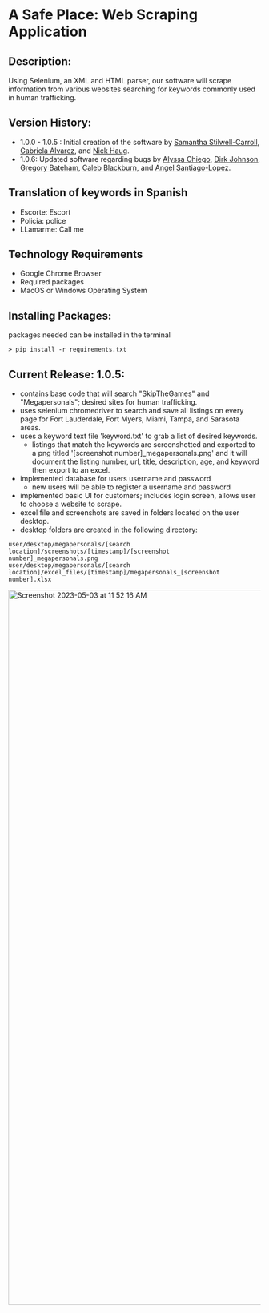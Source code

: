 # A Safe Place: Web Scraping Application
## Description:
Using Selenium, an XML and HTML parser, our software will scrape information from various websites searching for keywords commonly used in human trafficking. 

## Version History:
- 1.0.0 - 1.0.5 : Initial creation of the software by [Samantha Stilwell-Carroll](https://github.com/samicarroll), [Gabriela Alvarez](https://github.com/gabrielaAlv1), and [Nick Haug](https://github.com/codernick27).
- 1.0.6: Updated software regarding bugs by [Alyssa Chiego](https://github.com/AlyssaChiego), [Dirk Johnson](https://github.com/DirkJohnson4), [Gregory Bateham](https://github.com/gdxbs), [Caleb Blackburn](https://github.com/kc400386), and [Angel Santiago-Lopez](https://github.com/Angelsantiago-lopez23).

## Translation of keywords in Spanish 
- Escorte: Escort
- Policia: police 
- LLamarme: Call me

## Technology Requirements
- Google Chrome Browser
- Required packages 
- MacOS or Windows Operating System

## Installing Packages:
packages needed can be installed in the terminal
```
> pip install -r requirements.txt
```

## Current Release: 1.0.5:
- contains base code that will search "SkipTheGames" and "Megapersonals"; desired sites for human trafficking. 
- uses selenium chromedriver to search and save all listings on every page for Fort Lauderdale, Fort Myers, Miami, Tampa, and Sarasota areas.
- uses a keyword text file 'keyword.txt' to grab a list of desired keywords.
  - listings that match the keywords are screenshotted and exported to a png titled '[screenshot number]_megapersonals.png' and it will document the listing number, url, title, description, age, and keyword then export to an excel. 
- implemented database for users username and password
  - new users will be able to register a username and password
- implemented basic UI for customers; includes login screen, allows user to choose a website to scrape. 
- excel file and screenshots are saved in folders located on the user desktop.
- desktop folders are created in the following directory:
```
user/desktop/megapersonals/[search location]/screenshots/[timestamp]/[screenshot number]_megapersonals.png
user/desktop/megapersonals/[search location]/excel_files/[timestamp]/megapersonals_[screenshot number].xlsx
```
<img width="1428" alt="Screenshot 2023-05-03 at 11 52 16 AM" src="https://user-images.githubusercontent.com/62121500/235970210-e312ea58-e6be-4628-b062-5f120ca27d84.png">


